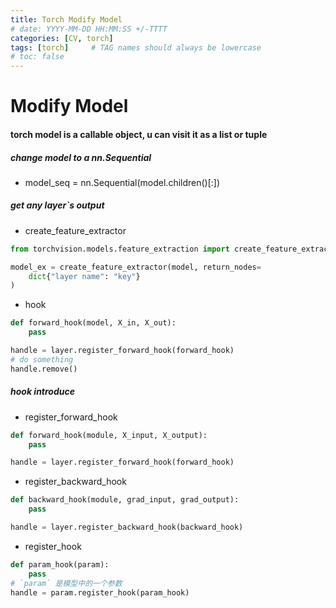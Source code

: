 ```yaml
---
title: Torch Modify Model
# date: YYYY-MM-DD HH:MM:SS +/-TTTT
categories: [CV, torch]
tags: [torch]     # TAG names should always be lowercase
# toc: false
---
```



# Modify Model

#### **torch model is a callable object, u can visit it as a list or tuple**

##### change model to a nn.Sequential
- model_seq = nn.Sequential(model.children()[:])

##### get any layer`s output
- create_feature_extractor
```python
from torchvision.models.feature_extraction import create_feature_extractor

model_ex = create_feature_extractor(model, return_nodes=
    dict{"layer name": "key"}
)
```

- hook
```python
def forward_hook(model, X_in, X_out):
    pass

handle = layer.register_forward_hook(forward_hook)
# do something
handle.remove()
```

##### hook introduce
- register_forward_hook
```python
def forward_hook(module, X_input, X_output):
    pass

handle = layer.register_forward_hook(forward_hook)
```

- register_backward_hook
```python
def backward_hook(module, grad_input, grad_output):
    pass

handle = layer.register_backward_hook(backward_hook)
```

- register_hook
```python
def param_hook(param):
    pass
# `param` 是模型中的一个参数
handle = param.register_hook(param_hook) 
```
